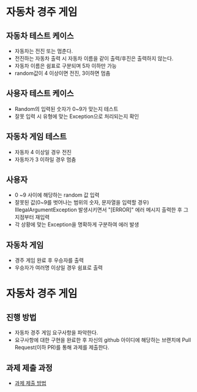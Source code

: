 # 자동차 경주 게임

## 자동차 테스트 케이스
* 자동차는 전진 또는 멈춘다.
* 전진하는 자동차 출력 시 자동차 이름을 같이 출력/후진은 출력하지 않는다.
* 자동차 이름은 쉼표로 구분되며 5자 이하만 가능
* random값이 4 이상이면 전진, 3이하면 멈춤

## 사용자 테스트 케이스
* Random의 입력된 숫자가 0~9가 맞는지 테스트
* 잘못 입력 시 유형에 맞는 Exception으로 처리되는지 확인

## 자동차 게임 테스트
* 자동차 4 이상일 경우 전진
* 자동차가 3 이하일 경우 멈춤

## 사용자
* 0 ~9 사이에 해당하는 random 값 입력
* 잘못된 값(0~9를 벗어나는 범위의 숫자, 문자열을 입력할 경우) IllegalArgumentException 발생시키면서
  "[ERROR]" 에러 메시지 출력한 후 그 지점부터 재입력
* 각 상황에 맞는 Exception을 명확하게 구분하여 에러 발생

## 자동차 게임
* 경주 게임 완료 후 우승자를 출력
* 우승자가 여러명 이상일 경우 쉼표로 출력


# 자동차 경주 게임
## 진행 방법
* 자동차 경주 게임 요구사항을 파악한다.
* 요구사항에 대한 구현을 완료한 후 자신의 github 아이디에 해당하는 브랜치에 Pull Request(이하 PR)를 통해 과제를 제출한다.

## 과제 제출 과정
* [과제 제출 방법](https://github.com/next-step/nextstep-docs/tree/master/precourse)